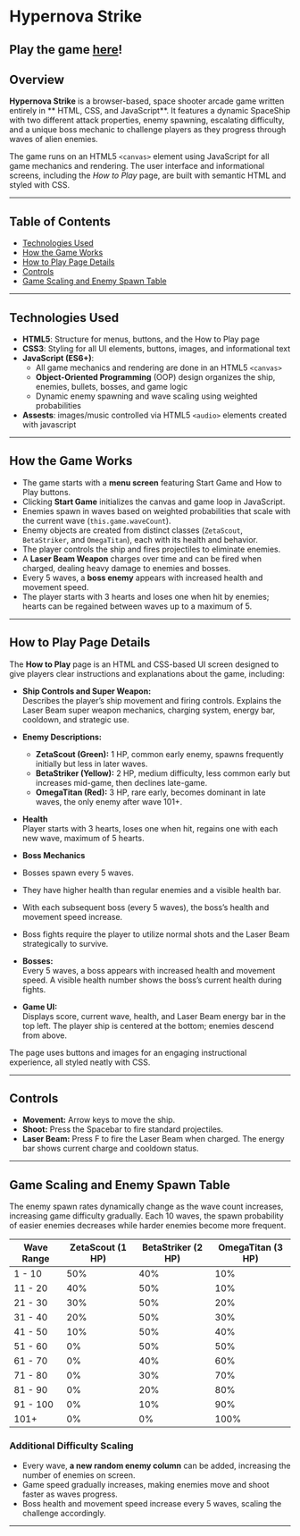 # Hypernova Strike

Play the game [here]()!
---

## Overview

**Hypernova Strike** is a browser-based, space shooter arcade game written entirely in ** HTML, CSS, and JavaScript**. It features a dynamic SpaceShip with two different attack properties, enemy spawning, escalating difficulty, and a unique boss mechanic to challenge players as they progress through waves of alien enemies.

The game runs on an HTML5 `<canvas>` element using JavaScript for all game mechanics and rendering. The user interface and informational screens, including the *How to Play* page, are built with semantic HTML and styled with CSS.

---

## Table of Contents
  
- [Technologies Used](#technologies-used)  
- [How the Game Works](#how-the-game-works)    
- [How to Play Page Details](#how-to-play-page-details) 
- [Controls](#controls)
- [Game Scaling and Enemy Spawn Table](#game-scaling-and-enemy-spawn-table)
---

## Technologies Used

- **HTML5**: Structure for menus, buttons, and the How to Play page  
- **CSS3**: Styling for all UI elements, buttons, images, and informational text  
- **JavaScript (ES6+)**:  
  - All game mechanics and rendering are done in an HTML5 `<canvas>`  
  - **Object-Oriented Programming** (OOP) design organizes the ship, enemies, bullets, bosses, and game logic  
  - Dynamic enemy spawning and wave scaling using weighted probabilities  
- **Assests**: images/music controlled via HTML5 `<audio>` elements created with javascript

---

## How the Game Works

- The game starts with a **menu screen** featuring Start Game and How to Play buttons.  
- Clicking **Start Game** initializes the canvas and game loop in JavaScript.  
- Enemies spawn in waves based on weighted probabilities that scale with the current wave (`this.game.waveCount`).  
- Enemy objects are created from distinct classes (`ZetaScout`, `BetaStriker`, and `OmegaTitan`), each with its health and behavior.  
- The player controls the ship and fires projectiles to eliminate enemies.  
- A **Laser Beam Weapon** charges over time and can be fired when charged, dealing heavy damage to enemies and bosses.  
- Every 5 waves, a **boss enemy** appears with increased health and movement speed.  
- The player starts with 3 hearts and loses one when hit by enemies; hearts can be regained between waves up to a maximum of 5.

---

## How to Play Page Details

The **How to Play** page is an HTML and CSS-based UI screen designed to give players clear instructions and explanations about the game, including:

- **Ship Controls and Super Weapon:**  
  Describes the player’s ship movement and firing controls. Explains the Laser Beam super weapon mechanics, charging system, energy bar, cooldown, and strategic use.

- **Enemy Descriptions:**  
  - **ZetaScout (Green):** 1 HP, common early enemy, spawns frequently initially but less in later waves.  
  - **BetaStriker (Yellow):** 2 HP, medium difficulty, less common early but increases mid-game, then declines late-game.  
  - **OmegaTitan (Red):** 3 HP, rare early, becomes dominant in late waves, the only enemy after wave 101+.

- **Health**  
  Player starts with 3 hearts, loses one when hit, regains one with each new wave, maximum of 5 hearts.

 - **Boss Mechanics**
- Bosses spawn every 5 waves.  
- They have higher health than regular enemies and a visible health bar.  
- With each subsequent boss (every 5 waves), the boss’s health and movement speed increase.  
- Boss fights require the player to utilize normal shots and the Laser Beam strategically to survive.

- **Bosses:**  
  Every 5 waves, a boss appears with increased health and movement speed. A visible health number shows the boss’s current health during fights.

- **Game UI:**  
  Displays score, current wave, health, and Laser Beam energy bar in the top left. The player ship is centered at the bottom; enemies descend from above.

The page uses buttons and images for an engaging instructional experience, all styled neatly with CSS.

---

## Controls

- **Movement:** Arrow keys to move the ship.  
- **Shoot:** Press the Spacebar to fire standard projectiles.  
- **Laser Beam:** Press F to fire the Laser Beam when charged. The energy bar shows current charge and cooldown status.

---
## Game Scaling and Enemy Spawn Table

The enemy spawn rates dynamically change as the wave count increases, increasing game difficulty gradually. Each 10 waves, the spawn probability of easier enemies decreases while harder enemies become more frequent.

| Wave Range | ZetaScout (1 HP) | BetaStriker (2 HP) | OmegaTitan (3 HP) |
|------------|------------------|--------------------|-------------------|
| 1 - 10     | 50%              | 40%                | 10%               |
| 11 - 20    | 40%              | 50%                | 10%               |
| 21 - 30    | 30%              | 50%                | 20%               |
| 31 - 40    | 20%              | 50%                | 30%               |
| 41 - 50    | 10%              | 50%                | 40%               |
| 51 - 60    | 0%               | 50%                | 50%               |
| 61 - 70    | 0%               | 40%                | 60%               |
| 71 - 80    | 0%               | 30%                | 70%               |
| 81 - 90    | 0%               | 20%                | 80%               |
| 91 - 100   | 0%               | 10%                | 90%               |
| 101+       | 0%               | 0%                 | 100%              |

### Additional Difficulty Scaling
- Every wave, **a new random enemy column** can be added, increasing the number of enemies on screen.  
- Game speed gradually increases, making enemies move and shoot faster as waves progress.  
- Boss health and movement speed increase every 5 waves, scaling the challenge accordingly.

---
